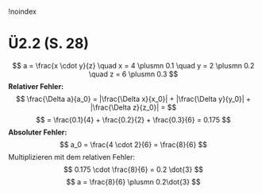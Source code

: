 !noindex

# Ü2.2 (S. 28)
$$
a = \frac{x \cdot y}{z} \quad x = 4 \plusmn 0.1 \quad y = 2 \plusmn 0.2 \quad z = 6 \plusmn 0.3
$$
**Relativer Fehler:**
$$
\frac{\Delta a}{a_0} = |\frac{\Delta x}{x_0}| + |\frac{\Delta y}{y_0}| + |\frac{\Delta z}{z_0}| = 
$$
$$
= \frac{0.1}{4} + \frac{0.2}{2} + \frac{0.3}{6} = 0.175
$$
**Absoluter Fehler:**
$$
a_0 = \frac{4 \cdot 2}{6} = \frac{8}{6}
$$
Multiplizieren mit dem relativen Fehler:
$$
0.175 \cdot \frac{8}{6} = 0.2 \dot{3}
$$
$$
a = \frac{8}{6} \plusmn 0.2\dot{3}
$$
